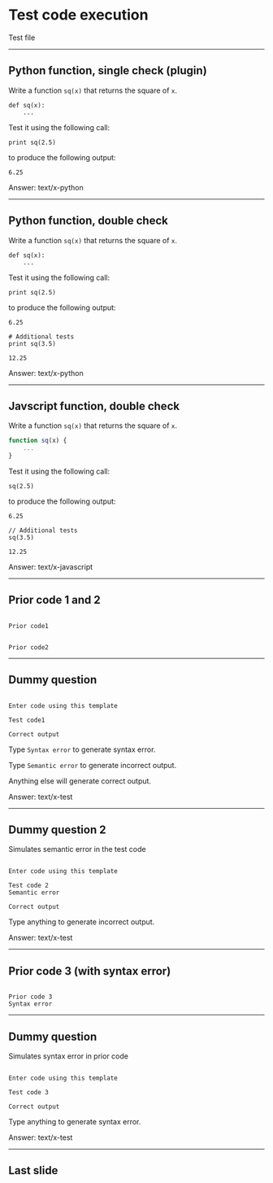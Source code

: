 <!--slidoc-defaults --pace=2 --features=assessment,grade_response -->
# Test code execution

Test file

<script>
var TestScripts = {};
TestScripts.basic = [
  ['-ready'],
  ['+loginPrompt', 0, 500, 'login'],
  ['+lateTokenPrompt', 0, 0, 'lateToken', ['none']],
  ['initSession', 0, 0, 'reset'],
  ['initSlideView', 2, 500, 'code', ['def sq(x):\n  return x**2\n']],
  ['answerTally', 3, 500, 'code', ['def sq(x):\n  return x**2\n']],
  ['answerTally', 0, 0, 'end']
  ];
Slidoc.enableTesting(Slidoc.getParameter('testscript')||'', TestScripts);
</script>

---

## Python function, single check (plugin)

Write a function `sq(x)` that returns the square of `x`.

```
def sq(x):
    ...

```

Test it using the following call:

```python_test
print sq(2.5)
```

to produce the following output:

```nb_output
6.25
```

Answer: text/x-python

---

## Python function, double check

Write a function `sq(x)` that returns the square of `x`.

```
def sq(x):
    ...

```

Test it using the following call:

```python_test
print sq(2.5)
```

to produce the following output:

```nb_output
6.25
```

```python_test
# Additional tests
print sq(3.5)
```

```nb_output
12.25
```

Answer: text/x-python

---

## Javscript function, double check

Write a function `sq(x)` that returns the square of `x`.

```javascript
function sq(x) {
    ...
}
```

Test it using the following call:

```javascript_test
sq(2.5)
```

to produce the following output:

```nb_output
6.25
```

```javascript_test
// Additional tests
sq(3.5)
```

```nb_output
12.25
```

Answer: text/x-javascript

---

## Prior code 1 and 2

```python_input

Prior code1

```

```python_input

Prior code2

```

---

## Dummy question


```

Enter code using this template

```

```python_test
Test code1
```

```nb_output
Correct output
```

Type `Syntax error` to generate syntax error. 

Type `Semantic error` to generate incorrect output.

Anything else will generate correct output.

Answer: text/x-test

---

## Dummy question 2

Simulates semantic error in the test code

```

Enter code using this template

```

```python_test
Test code 2
Semantic error
```

```nb_output
Correct output
```

Type anything to generate incorrect output.

Answer: text/x-test

---

## Prior code 3 (with syntax error)

```python_input

Prior code 3
Syntax error

```

---

## Dummy question

Simulates syntax error in prior code

```

Enter code using this template

```

```python_test
Test code 3
```

```nb_output
Correct output
```

Type anything to generate syntax error.

Answer: text/x-test

---

## Last slide

